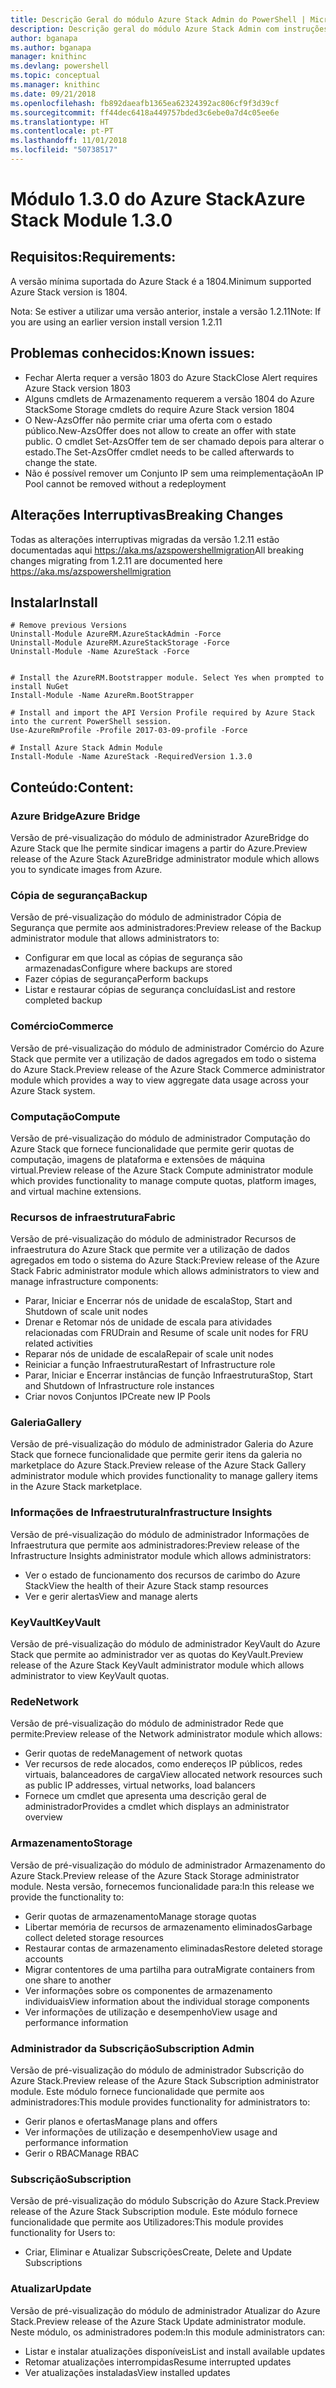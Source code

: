 ```yaml
---
title: Descrição Geral do módulo Azure Stack Admin do PowerShell | Microsoft Docs
description: Descrição geral do módulo Azure Stack Admin com instruções para instalação e configuração.
author: bganapa
ms.author: bganapa
manager: knithinc
ms.devlang: powershell
ms.topic: conceptual
ms.manager: knithinc
ms.date: 09/21/2018
ms.openlocfilehash: fb892daeafb1365ea62324392ac806cf9f3d39cf
ms.sourcegitcommit: ff44dec6418a449757bded3c6ebe0a7d4c05ee6e
ms.translationtype: HT
ms.contentlocale: pt-PT
ms.lasthandoff: 11/01/2018
ms.locfileid: "50738517"
---
```

# <a name="azure-stack-module-130"></a><span data-ttu-id="2247f-103">Módulo 1.3.0 do Azure Stack</span><span class="sxs-lookup"><span data-stu-id="2247f-103">Azure Stack Module 1.3.0</span></span>

## <a name="requirements"></a><span data-ttu-id="2247f-104">Requisitos:</span><span class="sxs-lookup"><span data-stu-id="2247f-104">Requirements:</span></span>
<span data-ttu-id="2247f-105">A versão mínima suportada do Azure Stack é a 1804.</span><span class="sxs-lookup"><span data-stu-id="2247f-105">Minimum supported Azure Stack version is 1804.</span></span>

<span data-ttu-id="2247f-106">Nota: Se estiver a utilizar uma versão anterior, instale a versão 1.2.11</span><span class="sxs-lookup"><span data-stu-id="2247f-106">Note: If you are using an earlier version install version 1.2.11</span></span>

## <a name="known-issues"></a><span data-ttu-id="2247f-107">Problemas conhecidos:</span><span class="sxs-lookup"><span data-stu-id="2247f-107">Known issues:</span></span>

- <span data-ttu-id="2247f-108">Fechar Alerta requer a versão 1803 do Azure Stack</span><span class="sxs-lookup"><span data-stu-id="2247f-108">Close Alert requires Azure Stack version 1803</span></span>
- <span data-ttu-id="2247f-109">Alguns cmdlets de Armazenamento requerem a versão 1804 do Azure Stack</span><span class="sxs-lookup"><span data-stu-id="2247f-109">Some Storage cmdlets do require Azure Stack version 1804</span></span>
- <span data-ttu-id="2247f-110">O New-AzsOffer não permite criar uma oferta com o estado público.</span><span class="sxs-lookup"><span data-stu-id="2247f-110">New-AzsOffer does not allow to create an offer with state public.</span></span> <span data-ttu-id="2247f-111">O cmdlet Set-AzsOffer tem de ser chamado depois para alterar o estado.</span><span class="sxs-lookup"><span data-stu-id="2247f-111">The Set-AzsOffer cmdlet needs to be called afterwards to change the state.</span></span>
- <span data-ttu-id="2247f-112">Não é possível remover um Conjunto IP sem uma reimplementação</span><span class="sxs-lookup"><span data-stu-id="2247f-112">An IP Pool cannot be removed without a redeployment</span></span>

## <a name="breaking-changes"></a><span data-ttu-id="2247f-113">Alterações Interruptivas</span><span class="sxs-lookup"><span data-stu-id="2247f-113">Breaking Changes</span></span>
<span data-ttu-id="2247f-114">Todas as alterações interruptivas migradas da versão 1.2.11 estão documentadas aqui https://aka.ms/azspowershellmigration</span><span class="sxs-lookup"><span data-stu-id="2247f-114">All breaking changes migrating from 1.2.11 are documented here https://aka.ms/azspowershellmigration</span></span>

## <a name="install"></a><span data-ttu-id="2247f-115">Instalar</span><span class="sxs-lookup"><span data-stu-id="2247f-115">Install</span></span>
```
# Remove previous Versions
Uninstall-Module AzureRM.AzureStackAdmin -Force
Uninstall-Module AzureRM.AzureStackStorage -Force
Uninstall-Module -Name AzureStack -Force 


# Install the AzureRM.Bootstrapper module. Select Yes when prompted to install NuGet
Install-Module -Name AzureRm.BootStrapper

# Install and import the API Version Profile required by Azure Stack into the current PowerShell session.
Use-AzureRmProfile -Profile 2017-03-09-profile -Force

# Install Azure Stack Admin Module
Install-Module -Name AzureStack -RequiredVersion 1.3.0
```
## <a name="content"></a><span data-ttu-id="2247f-116">Conteúdo:</span><span class="sxs-lookup"><span data-stu-id="2247f-116">Content:</span></span>
### <a name="azure-bridge"></a><span data-ttu-id="2247f-117">Azure Bridge</span><span class="sxs-lookup"><span data-stu-id="2247f-117">Azure Bridge</span></span>
<span data-ttu-id="2247f-118">Versão de pré-visualização do módulo de administrador AzureBridge do Azure Stack que lhe permite sindicar imagens a partir do Azure.</span><span class="sxs-lookup"><span data-stu-id="2247f-118">Preview release of the Azure Stack AzureBridge administrator module which allows you to syndicate images from Azure.</span></span>

### <a name="backup"></a><span data-ttu-id="2247f-119">Cópia de segurança</span><span class="sxs-lookup"><span data-stu-id="2247f-119">Backup</span></span>
<span data-ttu-id="2247f-120">Versão de pré-visualização do módulo de administrador Cópia de Segurança que permite aos administradores:</span><span class="sxs-lookup"><span data-stu-id="2247f-120">Preview release of the Backup administrator module that allows administrators to:</span></span>
- <span data-ttu-id="2247f-121">Configurar em que local as cópias de segurança são armazenadas</span><span class="sxs-lookup"><span data-stu-id="2247f-121">Configure where backups are stored</span></span>
- <span data-ttu-id="2247f-122">Fazer cópias de segurança</span><span class="sxs-lookup"><span data-stu-id="2247f-122">Perform backups</span></span>
- <span data-ttu-id="2247f-123">Listar e restaurar cópias de segurança concluídas</span><span class="sxs-lookup"><span data-stu-id="2247f-123">List and restore completed backup</span></span>

### <a name="commerce"></a><span data-ttu-id="2247f-124">Comércio</span><span class="sxs-lookup"><span data-stu-id="2247f-124">Commerce</span></span>
<span data-ttu-id="2247f-125">Versão de pré-visualização do módulo de administrador Comércio do Azure Stack que permite ver a utilização de dados agregados em todo o sistema do Azure Stack.</span><span class="sxs-lookup"><span data-stu-id="2247f-125">Preview release of the Azure Stack Commerce administrator module which provides a way to view aggregate data usage across your Azure Stack system.</span></span>

### <a name="compute"></a><span data-ttu-id="2247f-126">Computação</span><span class="sxs-lookup"><span data-stu-id="2247f-126">Compute</span></span>
<span data-ttu-id="2247f-127">Versão de pré-visualização do módulo de administrador Computação do Azure Stack que fornece funcionalidade que permite gerir quotas de computação, imagens de plataforma e extensões de máquina virtual.</span><span class="sxs-lookup"><span data-stu-id="2247f-127">Preview release of the Azure Stack Compute administrator module which provides functionality to manage compute quotas, platform images, and virtual machine extensions.</span></span>

### <a name="fabric"></a><span data-ttu-id="2247f-128">Recursos de infraestrutura</span><span class="sxs-lookup"><span data-stu-id="2247f-128">Fabric</span></span>
<span data-ttu-id="2247f-129">Versão de pré-visualização do módulo de administrador Recursos de infraestrutura do Azure Stack que permite ver a utilização de dados agregados em todo o sistema do Azure Stack:</span><span class="sxs-lookup"><span data-stu-id="2247f-129">Preview release of the Azure Stack Fabric administrator module which allows administrators to view and manage infrastructure components:</span></span>
- <span data-ttu-id="2247f-130">Parar, Iniciar e Encerrar nós de unidade de escala</span><span class="sxs-lookup"><span data-stu-id="2247f-130">Stop, Start and Shutdown of scale unit nodes</span></span>
- <span data-ttu-id="2247f-131">Drenar e Retomar nós de unidade de escala para atividades relacionadas com FRU</span><span class="sxs-lookup"><span data-stu-id="2247f-131">Drain and Resume of scale unit nodes for FRU related activities</span></span>
- <span data-ttu-id="2247f-132">Reparar nós de unidade de escala</span><span class="sxs-lookup"><span data-stu-id="2247f-132">Repair of scale unit nodes</span></span>
- <span data-ttu-id="2247f-133">Reiniciar a função Infraestrutura</span><span class="sxs-lookup"><span data-stu-id="2247f-133">Restart of Infrastructure role</span></span>
- <span data-ttu-id="2247f-134">Parar, Iniciar e Encerrar instâncias de função Infraestrutura</span><span class="sxs-lookup"><span data-stu-id="2247f-134">Stop, Start and Shutdown of Infrastructure role instances</span></span>
- <span data-ttu-id="2247f-135">Criar novos Conjuntos IP</span><span class="sxs-lookup"><span data-stu-id="2247f-135">Create new IP Pools</span></span>


### <a name="gallery"></a><span data-ttu-id="2247f-136">Galeria</span><span class="sxs-lookup"><span data-stu-id="2247f-136">Gallery</span></span>
<span data-ttu-id="2247f-137">Versão de pré-visualização do módulo de administrador Galeria do Azure Stack que fornece funcionalidade que permite gerir itens da galeria no marketplace do Azure Stack.</span><span class="sxs-lookup"><span data-stu-id="2247f-137">Preview release of the Azure Stack Gallery administrator module which provides functionality to manage gallery items in the Azure Stack marketplace.</span></span>

### <a name="infrastructure-insights"></a><span data-ttu-id="2247f-138">Informações de Infraestrutura</span><span class="sxs-lookup"><span data-stu-id="2247f-138">Infrastructure Insights</span></span>
<span data-ttu-id="2247f-139">Versão de pré-visualização do módulo de administrador Informações de Infraestrutura que permite aos administradores:</span><span class="sxs-lookup"><span data-stu-id="2247f-139">Preview release of the Infrastructure Insights administrator module which allows administrators:</span></span>
- <span data-ttu-id="2247f-140">Ver o estado de funcionamento dos recursos de carimbo do Azure Stack</span><span class="sxs-lookup"><span data-stu-id="2247f-140">View the health of their Azure Stack stamp resources</span></span>
- <span data-ttu-id="2247f-141">Ver e gerir alertas</span><span class="sxs-lookup"><span data-stu-id="2247f-141">View and manage alerts</span></span>

### <a name="keyvault"></a><span data-ttu-id="2247f-142">KeyVault</span><span class="sxs-lookup"><span data-stu-id="2247f-142">KeyVault</span></span>
<span data-ttu-id="2247f-143">Versão de pré-visualização do módulo de administrador KeyVault do Azure Stack que permite ao administrador ver as quotas do KeyVault.</span><span class="sxs-lookup"><span data-stu-id="2247f-143">Preview release of the Azure Stack KeyVault administrator module which allows administrator to view KeyVault quotas.</span></span>

### <a name="network"></a><span data-ttu-id="2247f-144">Rede</span><span class="sxs-lookup"><span data-stu-id="2247f-144">Network</span></span>
<span data-ttu-id="2247f-145">Versão de pré-visualização do módulo de administrador Rede que permite:</span><span class="sxs-lookup"><span data-stu-id="2247f-145">Preview release of the Network administrator module which allows:</span></span>
- <span data-ttu-id="2247f-146">Gerir quotas de rede</span><span class="sxs-lookup"><span data-stu-id="2247f-146">Management of network quotas</span></span>
- <span data-ttu-id="2247f-147">Ver recursos de rede alocados, como endereços IP públicos, redes virtuais, balanceadores de carga</span><span class="sxs-lookup"><span data-stu-id="2247f-147">View allocated network resources such as public IP addresses, virtual networks, load balancers</span></span>
- <span data-ttu-id="2247f-148">Fornece um cmdlet que apresenta uma descrição geral de administrador</span><span class="sxs-lookup"><span data-stu-id="2247f-148">Provides a cmdlet which displays an administrator overview</span></span>

### <a name="storage"></a><span data-ttu-id="2247f-149">Armazenamento</span><span class="sxs-lookup"><span data-stu-id="2247f-149">Storage</span></span>
<span data-ttu-id="2247f-150">Versão de pré-visualização do módulo de administrador Armazenamento do Azure Stack.</span><span class="sxs-lookup"><span data-stu-id="2247f-150">Preview release of the Azure Stack Storage administrator module.</span></span>  <span data-ttu-id="2247f-151">Nesta versão, fornecemos funcionalidade para:</span><span class="sxs-lookup"><span data-stu-id="2247f-151">In this release we provide the functionality to:</span></span>
- <span data-ttu-id="2247f-152">Gerir quotas de armazenamento</span><span class="sxs-lookup"><span data-stu-id="2247f-152">Manage storage quotas</span></span>
- <span data-ttu-id="2247f-153">Libertar memória de recursos de armazenamento eliminados</span><span class="sxs-lookup"><span data-stu-id="2247f-153">Garbage collect deleted storage resources</span></span>
- <span data-ttu-id="2247f-154">Restaurar contas de armazenamento eliminadas</span><span class="sxs-lookup"><span data-stu-id="2247f-154">Restore deleted storage accounts</span></span>
- <span data-ttu-id="2247f-155">Migrar contentores de uma partilha para outra</span><span class="sxs-lookup"><span data-stu-id="2247f-155">Migrate containers from one share to another</span></span>
- <span data-ttu-id="2247f-156">Ver informações sobre os componentes de armazenamento individuais</span><span class="sxs-lookup"><span data-stu-id="2247f-156">View information about the individual storage components</span></span>
- <span data-ttu-id="2247f-157">Ver informações de utilização e desempenho</span><span class="sxs-lookup"><span data-stu-id="2247f-157">View usage and performance information</span></span>

### <a name="subscription-admin"></a><span data-ttu-id="2247f-158">Administrador da Subscrição</span><span class="sxs-lookup"><span data-stu-id="2247f-158">Subscription Admin</span></span>
<span data-ttu-id="2247f-159">Versão de pré-visualização do módulo de administrador Subscrição do Azure Stack.</span><span class="sxs-lookup"><span data-stu-id="2247f-159">Preview release of the Azure Stack Subscription administrator module.</span></span>  <span data-ttu-id="2247f-160">Este módulo fornece funcionalidade que permite aos administradores:</span><span class="sxs-lookup"><span data-stu-id="2247f-160">This module provides functionality for administrators to:</span></span>
- <span data-ttu-id="2247f-161">Gerir planos e ofertas</span><span class="sxs-lookup"><span data-stu-id="2247f-161">Manage plans and offers</span></span>
- <span data-ttu-id="2247f-162">Ver informações de utilização e desempenho</span><span class="sxs-lookup"><span data-stu-id="2247f-162">View usage and performance information</span></span>
- <span data-ttu-id="2247f-163">Gerir o RBAC</span><span class="sxs-lookup"><span data-stu-id="2247f-163">Manage RBAC</span></span>

### <a name="subscription"></a><span data-ttu-id="2247f-164">Subscrição</span><span class="sxs-lookup"><span data-stu-id="2247f-164">Subscription</span></span>
<span data-ttu-id="2247f-165">Versão de pré-visualização do módulo Subscrição do Azure Stack.</span><span class="sxs-lookup"><span data-stu-id="2247f-165">Preview release of the Azure Stack Subscription module.</span></span>  <span data-ttu-id="2247f-166">Este módulo fornece funcionalidade que permite aos Utilizadores:</span><span class="sxs-lookup"><span data-stu-id="2247f-166">This module provides functionality for Users to:</span></span>
- <span data-ttu-id="2247f-167">Criar, Eliminar e Atualizar Subscrições</span><span class="sxs-lookup"><span data-stu-id="2247f-167">Create, Delete and Update Subscriptions</span></span>

### <a name="update"></a><span data-ttu-id="2247f-168">Atualizar</span><span class="sxs-lookup"><span data-stu-id="2247f-168">Update</span></span>
<span data-ttu-id="2247f-169">Versão de pré-visualização do módulo de administrador Atualizar do Azure Stack.</span><span class="sxs-lookup"><span data-stu-id="2247f-169">Preview release of the Azure Stack Update administrator module.</span></span>  <span data-ttu-id="2247f-170">Neste módulo, os administradores podem:</span><span class="sxs-lookup"><span data-stu-id="2247f-170">In this module administrators can:</span></span>
- <span data-ttu-id="2247f-171">Listar e instalar atualizações disponíveis</span><span class="sxs-lookup"><span data-stu-id="2247f-171">List and install available updates</span></span>
- <span data-ttu-id="2247f-172">Retomar atualizações interrompidas</span><span class="sxs-lookup"><span data-stu-id="2247f-172">Resume interrupted updates</span></span>
- <span data-ttu-id="2247f-173">Ver atualizações instaladas</span><span class="sxs-lookup"><span data-stu-id="2247f-173">View installed updates</span></span>
